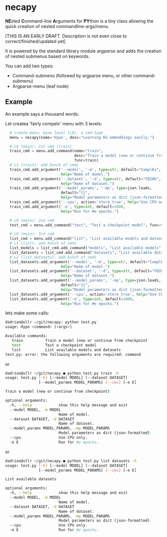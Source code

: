 # necapy
**NE**sted **C**ommand-line **A**rguments for **PY**thon is a tiny class allowing the quick creation of nested commandline-args/menu.

[THIS IS AN EARLY DRAFT. Description is not even close to correct/finished/updated yet]

It is powered by the standard library module *argparse* and adds the creation of nested submenus based on keywords.

You can add two types:
  * Command-submenu (followed by argparse menu, or other command-submenu)
  * Argparse-menu (leaf node)

## Example
An example says a thousand words:

Let createa 'fairly compelx' menu with 3 levels:
```python
  # create menu: base level (L0), a cmd-type
  menu = necapy(name='Hype', desc="Learning KG embeddings easily.")

  # L0 (main): 1st cmd (train)
  train_cmd = menu.add_command(name="train",
                               desc="Train a model (new or continue from checkpoint",
                               func=train)
  # L1 (train): add bunch of cmds
  train_cmd.add_argument('--model', '-m', type=str, default="ComplEx",
                         help="Name of model.")
  train_cmd.add_argument('--dataset', '-d', type=str, default="FB20K",
                         help="Name of dataset.")
  train_cmd.add_argument('--model_params', '-mp', type=json.loads,
                         default="{}",
                         help="Model parameters as dict (json-formatted)")
  train_cmd.add_argument('--cpu', action='store_true', help="Use CPU only.")
  train_cmd.add_argument('-e', type=int, default=1000,
                         help="Run for #e epochs.")

  # L0 (main): 2nd cmd
  test_cmd = menu.add_command("test", "Test a checkpoint model", func=test)

  # L0 (main): 3rd cmd
  list_cmd = menu.add_command("list", "List available models and datasets", func=None)
  # L1 (list): add bunch of cmds
  list_models = list_cmd.add_command("models", "List available models", func=random)
  list_datasets = list_cmd.add_command("datasets", "List available datasets", func=random)
  # L2 (list_datasets): add bunch of cmds
  list_datasets.add_argument('--model', '-m', type=str, default="ComplEx",
                         help="Name of model.")
  list_datasets.add_argument('--dataset', '-d', type=str, default="FB20K",
                         help="Name of dataset.")
  list_datasets.add_argument('--model_params', '-mp', type=json.loads,
                         default="{}",
                         help="Model parameters as dict (json-formatted)")
  list_datasets.add_argument('--cpu', action='store_true', help="Use CPU only.")
  list_datasets.add_argument('-e', type=int, default=1000,
                         help="Run for #e epochs.")
```

lets make some calls:
```bash
dadrian@ullr ~/git/necapy: python test.py                                 
usage: Hype <command> [<args>]

Available commands:
   train          Train a model (new or continue from checkpoint
   test           Test a checkpoint model
   list           List available models and datasets
test.py: error: the following arguments are required: command
```

or

```bash
dadrian@ullr ~/git/necapy ● python test.py train -h
usage: test.py [-h] [--model MODEL] [--dataset DATASET]
               [--model_params MODEL_PARAMS] [--cpu] [-e E]

Train a model (new or continue from checkpoint)

optional arguments:
  -h, --help            show this help message and exit
  --model MODEL, -m MODEL
                        Name of model.
  --dataset DATASET, -d DATASET
                        Name of dataset.
  --model_params MODEL_PARAMS, -mp MODEL_PARAMS
                        Model parameters as dict (json-formatted)
  --cpu                 Use CPU only.
  -e E                  Run for #e epochs.
```

or

```bash
dadrian@ullr ~/git/necapy ● python test.py list datasets -h 
usage: test.py [-h] [--model MODEL] [--dataset DATASET]
               [--model_params MODEL_PARAMS] [--cpu] [-e E]

List available datasets

optional arguments:
  -h, --help            show this help message and exit
  --model MODEL, -m MODEL
                        Name of model.
  --dataset DATASET, -d DATASET
                        Name of dataset.
  --model_params MODEL_PARAMS, -mp MODEL_PARAMS
                        Model parameters as dict (json-formatted)
  --cpu                 Use CPU only.
  -e E                  Run for #e epochs.

```

